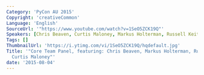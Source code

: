 ```yaml
---
Category: 'PyCon AU 2015'
Copyright: 'creativeCommon'
Language: 'English'
SourceUrl: '"https://www.youtube.com/watch?v=1SeO5ZCK19Q"'
Speakers: [Chris Beaven, Curtis Maloney, Markus Holterman, Russell Keith-Magee]
Tags: []
ThumbnailUrl: 'https://i.ytimg.com/vi/1SeO5ZCK19Q/hqdefault.jpg'
Title: '"Core Team Panel, featuring: Chris Beaven, Markus Holterman, Russell Keith-Magee,
  Curtis Maloney"'
date: '2015-08-04'
---
```


